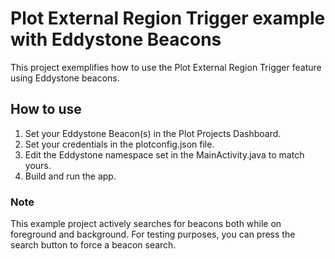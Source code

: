 # Plot External Region Trigger example with Eddystone Beacons
This project exemplifies how to use the Plot External Region Trigger feature using Eddystone beacons.

## How to use
1. Set your Eddystone Beacon(s) in the Plot Projects Dashboard.
2. Set your credentials in the plotconfig.json file. 
3. Edit the Eddystone namespace set in the MainActivity.java to match yours.
4. Build and run the app.

### Note
This example project actively searches for beacons both while on foreground and background. For testing purposes, you can press
the search button to force a beacon search.
